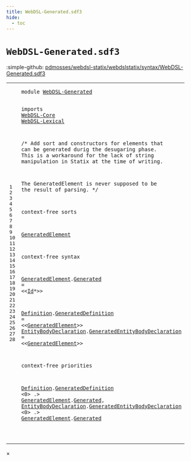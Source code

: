 ```yaml
---
title: WebDSL-Generated.sdf3
hide:
  - toc
---
```


# `WebDSL-Generated.sdf3`

:simple-github: [pdmosses/webdsl-statix/webdslstatix/syntax/WebDSL-Generated.sdf3]

[pdmosses/webdsl-statix/webdslstatix/syntax/WebDSL-Generated.sdf3]: https://github.com/pdmosses/webdsl-statix/blob/master/webdslstatix/syntax/WebDSL-Generated.sdf3 "The source file on GitHub"

<div class="sdf3"><table class="highlighttable"><tbody><tr><td class="linenos"><div class="linenodiv"><pre><span></span>1
2
3
4
5
6
7
8
9
10
11
12
13
14
15
16
17
18
19
20
21
22
23
24
25
26
27
28
</pre></div></td>
<td class="code"><pre><code><span class="keyword">module</span> <a href="../webdsl-statix.sdf3/#WebDSL-Generated_15_3" id="WebDSL-Generated_1_8" title="Referenced at ../webdsl-statix.sdf3 line 15">WebDSL-Generated</a>

<span class="keyword">imports</span>
  <a href="../WebDSL-Core.sdf3/#WebDSL-Core_1_8" id="WebDSL-Core_4_3" title="Defined at ../WebDSL-Core.sdf3 line 1">WebDSL-Core</a>
  <a href="../WebDSL-Lexical.sdf3/#WebDSL-Lexical_1_8" id="WebDSL-Lexical_5_3" title="Defined at ../WebDSL-Lexical.sdf3 line 1">WebDSL-Lexical</a>

/*
  <span class="keyword">Add sort and constructors for elements that can be generated durig the desugaring phase</span>.
  <span class="keyword">This is a workaround for the lack of string manipulation in Statix at the time of writing</span>.

  <span class="keyword">The GeneratedElement is never supposed to be the result of parsing</span>.
*/

<span class="keyword">context-free sorts</span>

  <a href="#GeneratedElement_22_38" id="GeneratedElement_16_3" title="Referenced at line 22, 23, 27, 28">GeneratedElement</a>

<span class="keyword">context-free syntax</span>

  <a href="#GeneratedElement_22_38" id="GeneratedElement_20_3" title="Referenced at line 22, 23, 27, 28">GeneratedElement</a>.<span class="cons_Constructor"><a href="#Generated_27_58" id="Generated_20_20" title="Referenced at line 27, 28">Generated</a></span> = &lt;&lt;<a href="../WebDSL-Lexical.sdf3/#Id_5_49" id="Id_20_34" title="Defined at ../WebDSL-Lexical.sdf3 line 5, 16">Id</a>*&gt;&gt;

  <a href="#Definition_27_3" id="Definition_22_3" title="Referenced at line 27">Definition</a>.<span class="cons_Constructor"><a href="#GeneratedDefinition_27_14" id="GeneratedDefinition_22_14" title="Referenced at line 27">GeneratedDefinition</a></span> = &lt;&lt;<a href="#GeneratedElement_16_3" id="GeneratedElement_22_38" title="Defined at line 16, 20">GeneratedElement</a>&gt;&gt;
  <a href="#EntityBodyDeclaration_28_3" id="EntityBodyDeclaration_23_3" title="Referenced at line 28">EntityBodyDeclaration</a>.<span class="cons_Constructor"><a href="#GeneratedEntityBodyDeclaration_28_25" id="GeneratedEntityBodyDeclaration_23_25" title="Referenced at line 28">GeneratedEntityBodyDeclaration</a></span> = &lt;&lt;<a href="#GeneratedElement_16_3" id="GeneratedElement_23_60" title="Defined at line 16, 20">GeneratedElement</a>&gt;&gt;

<span class="keyword">context-free priorities</span>

  <a href="#Definition_22_3" id="Definition_27_3" title="Defined at line 22">Definition</a>.<span class="cons_Constructor"><a href="#GeneratedDefinition_22_14" id="GeneratedDefinition_27_14" title="Defined at line 22">GeneratedDefinition</a></span> &lt;0&gt; .&gt; <a href="#GeneratedElement_16_3" id="GeneratedElement_27_41" title="Defined at line 16, 20">GeneratedElement</a>.<span class="cons_Constructor"><a href="#Generated_20_20" id="Generated_27_58" title="Defined at line 20">Generated</a></span>,
  <a href="#EntityBodyDeclaration_23_3" id="EntityBodyDeclaration_28_3" title="Defined at line 23">EntityBodyDeclaration</a>.<span class="cons_Constructor"><a href="#GeneratedEntityBodyDeclaration_23_25" id="GeneratedEntityBodyDeclaration_28_25" title="Defined at line 23">GeneratedEntityBodyDeclaration</a></span> &lt;0&gt; .&gt; <a href="#GeneratedElement_16_3" id="GeneratedElement_28_63" title="Defined at line 16, 20">GeneratedElement</a>.<span class="cons_Constructor"><a href="#Generated_20_20" id="Generated_28_80" title="Defined at line 20">Generated</a></span>

</code></pre></td></tr></tbody></table></div>

<div id="modal">
  <div id="modal-content">
    <span id="modal-close">&times;</span>
    <h2 id="modal-h2"></h2>
    <p  id="modal-p"></p>
    <ul id="modal-ul"></ul>
  </div>
</div>
